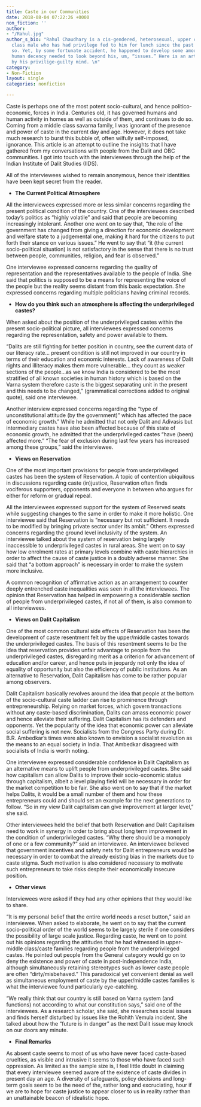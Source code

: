 ```yaml
---
title: Caste in our Communities
date: 2018-08-04 07:22:26 +0000
non_fiction: ''
author:
- "/Rahul.jpg"
author_s_bio: "Rahul Chaudhary is a cis-gendered, heterosexual, upper caste, middle
  class male who has had privilege fed to him for lunch since the past 20 years or
  so. Yet, by some fortunate accident, he happened to develop some amount of basic
  human decency needed to look beyond his, um, “issues.” Here is an article spawned
  by his privilige-guilty mind. \n"
category:
- Non-Fiction
layout: single
categories: nonfiction

---
```

Caste is perhaps one of the most potent socio-cultural, and hence politico-economic, forces in India. Centuries old, it has governed humans and human activity in homes as well as outside of them, and continues to do so. Coming from a middle class savarna family, I was ignorant of the presence and power of caste in the current day and age. However, it does not take much research to burst this bubble of, often wilfully self-imposed, ignorance. This article is an attempt to outline the insights that I have gathered from my conversations with people from the Dalit and OBC communities. I got into touch with the interviewees through the help of the Indian Institute of Dalit Studies (IIDS).  
  
All of the interviewees wished to remain anonymous, hence their identities have been kept secret from the reader. 

* **The Current Political Atmosphere**

All the interviewees expressed more or less similar concerns regarding the present political condition of the country. One of the interviewees described today’s politics as “highly volatile” and said that people are becoming increasingly intolerant. Another one went on to say that, “the role of the government has changed from giving a direction for economic development and welfare state to a judgemental one, making it hard for the citizens to put forth their stance on various issues.” He went to say that “it (the current socio-political situation) is not satisfactory in the sense that there is no trust between people, communities, religion, and fear is observed.”  
  
One interviewee expressed concerns regarding the quality of representation and the representatives available to the people of India. She said that politics is supposed to be a means for representing the voice of the people but the reality seems distant from this basic expectation. She expressed concerns regarding multiple politicians having criminal records.

* **How do you think such an atmosphere is affecting the underprivileged castes?**

When asked about the position of the underprivileged castes within the present socio-political picture, all interviewees expressed concerns regarding the representation, safety and power available to them.

“Dalits are still fighting for better position in country, see the current data of our literacy rate… present condition is still not improved in our country in terms of their education and economic interests. Lack of awareness of Dalit rights and illiteracy makes them more vulnerable… they count as weaker sections of the people…as we know India is considered to be the most stratified of all known societies in human history which is based on the Varna system therefore caste is the biggest separating unit in the present and this needs to be changed,” (grammatical corrections added to original quote), said one interviewee.  
  
Another interview expressed concerns regarding the “type of unconstitutional attitude (by the government)” which has affected the pace of economic growth.” While he admitted that not only Dalit and Adivasis but intermediary castes have also been affected because of this state of economic growth, he admitted that the underprivileged castes “have (been) affected more.” “The fear of exclusion during last few years has increased among these groups,” said the interviewee.

* **Views on Reservation** 

  
One of the most important provisions for people from underprivileged castes has been the system of Reservation. A topic of contention ubiquitous in discussions regarding caste (in)justice, Reservation often finds vociferous supporters, opponents and everyone in between who argues for either for reform or gradual repeal.

All the interviewees expressed support for the system of Reserved seats while suggesting changes to the same in order to make it more holistic. One interviewee said that Reservation is “necessary but not sufficient. It needs to be modified by bringing private sector under its ambit.” Others expressed concerns regarding the ground level inclusivity of the system. An interviewee talked about the system of reservation being largely inaccessible to underprivileged castes in rural areas. She went on to say how low enrolment rates at primary levels combine with caste hierarchies in order to affect the cause of caste justice in a doubly adverse manner. She said that “a bottom approach” is necessary in order to make the system more inclusive. 

A common recognition of affirmative action as an arrangement to counter deeply entrenched caste inequalities was seen in all the interviewees. The opinion that Reservation has helped in empowering a considerable section of people from underprivileged castes, if not all of them, is also common to all interviewees.

* **Views on Dalit Capitalism** 

One of the most common cultural side effects of Reservation has been the development of caste resentment felt by the upper/middle castes towards the underprivileged castes. The basis of this resentment seems to be the idea that reservation provides unfair advantage to people from the underprivileged castes, disregarding merit as a criterion for advancement of education and/or career, and hence puts in jeopardy not only the idea of equality of opportunity but also the efficiency of public institutions. As an alternative to Reservation, Dalit Capitalism has come to be rather popular among observers. 

Dalit Capitalism basically revolves around the idea that people at the bottom of the socio-cultural caste ladder can rise to prominence through entrepreneurship. Relying on market forces, which govern transactions without any caste-based discrimination, Dalits can amass economic power and hence alleviate their suffering. Dalit Capitalism has its defenders and opponents. Yet the popularity of the idea that economic power can alleviate social suffering is not new. Socialists from the Congress Party during Dr. B.R. Ambedkar’s times were also known to envision a socialist revolution as the means to an equal society in India. That Ambedkar disagreed with socialists of India is worth noting.   
  
One interviewee expressed considerable confidence in Dalit Capitalism as an alternative means to uplift people from underprivileged castes. She said how capitalism can allow Dalits to improve their socio-economic status through capitalism, albeit a level playing field will be necessary in order for the market competition to be fair. She also went on to say that if the market helps Dalits, it would be a small number of them and how these entrepreneurs could and should set an example for the next generations to follow. “So in my view Dalit capitalism can give improvement at larger level,” she said.  
  
Other interviewees held the belief that both Reservation and Dalit Capitalism need to work in synergy in order to bring about long term improvement in the condition of underprivileged castes. “Why there should be a monopoly of one or a few community?” said an interviewee. An interviewee believed that government incentives and safety nets for Dalit entrepreneurs would be necessary in order to combat the already existing bias in the markets due to caste stigma. Such motivation is also considered necessary to motivate such entrepreneurs to take risks despite their economically insecure position.

* **Other views** 

Interviewees were asked if they had any other opinions that they would like to share.  
  
“It is my personal belief that the entire world needs a reset button,” said an interviewee. When asked to elaborate, he went on to say that the current socio-political order of the world seems to be largely sterile if one considers the possibility of large scale justice. Regarding caste, he went on to point out his opinions regarding the attitudes that he had witnessed in upper-middle class/caste families regarding people from the underprivileged castes. He pointed out people from the General category would go on to deny the existence and power of caste in post-independence India, although simultaneously retaining stereotypes such as lower caste people are often “dirty/misbehaved.” This paradoxical yet convenient denial as well as simultaneous employment of caste by the upper/middle castes families is what the interviewee found particularly eye-catching.

“We really think that our country is still based on Varna system (and functions) not according to what our constitution says,” said one of the interviewees. As a research scholar, she said, she researches social issues and finds herself disturbed by issues like the Rohith Vemula incident. She talked about how the “future is in danger” as the next Dalit issue may knock on our doors any minute.

* **Final Remarks** 

As absent caste seems to most of us who have never faced caste-based cruelties, as visible and intrusive it seems to those who have faced such oppression. As limited as the sample size is, I feel little doubt in claiming that every interviewee seemed aware of the existence of caste divides in present day an age. A diversity of safeguards, policy decisions and long-term goals seem to be the need of the, rather long and excruciating, hour if we are to hope for caste justice to appear closer to us in reality rather than an unattainable beacon of idealistic hope.